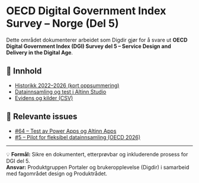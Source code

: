 # OECD Digital Government Index Survey – Norge (Del 5)

Dette området dokumenterer arbeidet som Digdir gjør for å svare ut **OECD Digital Government Index (DGI) Survey del 5 – Service Design and Delivery in the Digital Age**.

## 📘 Innhold
- [Historikk 2022–2026 (kort oppsummering)](01_kort-oppsummering.md)
- [Datainnsamling og test i Altinn Studio](04_datainnsamling-altinn-test.md)
- [Evidens og kilder (CSV)](evidence.csv)

## 📂 Relevante issues
- [#64 – Test av Power Apps og Altinn Apps](https://github.com/digdir/pg-portaler-og-brukeropplevelse/issues/64)
- [#5 – Pilot for fleksibel datainnsamling (OECD 2026)](https://github.com/digdir/pg-portaler-og-brukeropplevelse/issues/5)

---
💡 **Formål:** Sikre en dokumentert, etterprøvbar og inkluderende prosess for DGI del 5.  
**Ansvar:** Produktgruppen Portaler og brukeropplevelse (Digdir) i samarbeid med fagområdet design og Produktrådet.
